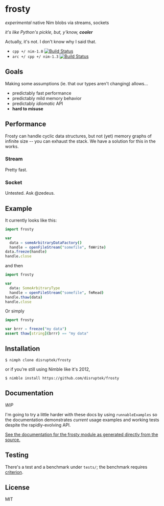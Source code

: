 # frosty
_experimental_ native Nim blobs via streams, sockets

_it's like Python's pickle, but, y'know, **cooler**_

Actually, it's not.  I don't know why I said that.

- `cpp +/ nim-1.0` [![Build Status](https://travis-ci.org/disruptek/frosty.svg?branch=master)](https://travis-ci.org/disruptek/frosty)
- `arc +/ cpp +/ nim-1.3` [![Build Status](https://travis-ci.org/disruptek/frosty.svg?branch=devel)](https://travis-ci.org/disruptek/frosty)

## Goals

Making some assumptions (ie. that our types aren't changing) allows...

- predictably fast performance
- predictably mild memory behavior
- predictably _idiomatic_ API
- **hard to misuse**

## Performance

Frosty can handle cyclic data structures, but not (yet) memory graphs of
infinite size -- you can exhaust the stack. We have a solution for this in the
works.

### Stream

Pretty fast.

### Socket

Untested.  Ask @zedeus.

## Example

It currently looks like this:

```nim
import frosty

var
  data = someArbitraryDataFactory()
  handle = openFileStream("somefile", fmWrite)
data.freeze(handle)
handle.close
```

and then

```nim
import frosty

var
  data: SomeArbitraryType
  handle = openFileStream("somefile", fmRead)
handle.thaw(data)
handle.close
```

Or simply

```nim
import frosty

var brrr = freeze("my data")
assert thaw[string](brrr) == "my data"
```

## Installation

```
$ nimph clone disruptek/frosty
```
or if you're still using Nimble like it's 2012,
```
$ nimble install https://github.com/disruptek/frosty
```

## Documentation

_WIP_

I'm going to try a little harder with these docs by using `runnableExamples`
so the documentation demonstrates _current_ usage examples and working tests
despite the rapidly-evolving API.

[See the documentation for the frosty module as generated directly from the
source.](https://disruptek.github.io/frosty/frosty.html)

## Testing

There's a test and a benchmark under `tests/`; the benchmark requires
[criterion](https://disruptek.github.io/criterion).

## License
MIT
